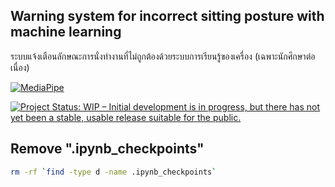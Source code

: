 ## Warning system for incorrect sitting posture with machine learning
ระบบแจ้งเตือนลักษณะการนั่งทำงานที่ไม่ถูกต้องด้วยระบบการเรียนรู้ของเครื่อง (เฉพาะนักศึกษาต่อเนื่อง)

[![MediaPipe](https://google.github.io/mediapipe/images/mediapipe_small.png)](https://google.github.io/mediapipe/)

[![Project Status: WIP – Initial development is in progress, but there has not yet been a stable, usable release suitable for the public.](https://www.repostatus.org/badges/latest/wip.svg)](https://www.repostatus.org/#wip)

## Remove ".ipynb_checkpoints"

```sh
rm -rf `find -type d -name .ipynb_checkpoints`
```
